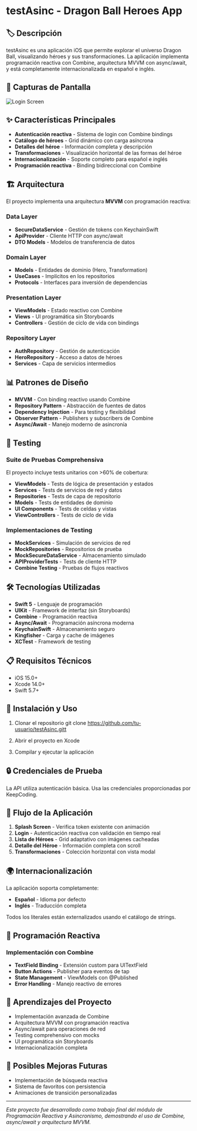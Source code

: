 # testAsinc - Dragon Ball Heroes App

## 🏷️ Descripción

testAsinc es una aplicación iOS que permite explorar el universo Dragon Ball, visualizando héroes y sus transformaciones. La aplicación implementa programación reactiva con Combine, arquitectura MVVM con async/await, y está completamente internacionalizada en español e inglés.

## 📱 Capturas de Pantalla

![Login Screen](Screenshots/login.jpg)


## ✨ Características Principales

* **Autenticación reactiva** - Sistema de login con Combine bindings
* **Catálogo de héroes** - Grid dinámico con carga asíncrona
* **Detalles del héroe** - Información completa y descripción
* **Transformaciones** - Visualización horizontal de las formas del héroe
* **Internacionalización** - Soporte completo para español e inglés
* **Programación reactiva** - Binding bidireccional con Combine

## 🏗️ Arquitectura

El proyecto implementa una arquitectura **MVVM** con programación reactiva:

### Data Layer
* **SecureDataService** - Gestión de tokens con KeychainSwift
* **ApiProvider** - Cliente HTTP con async/await
* **DTO Models** - Modelos de transferencia de datos

### Domain Layer
* **Models** - Entidades de dominio (Hero, Transformation)
* **UseCases** - Implícitos en los repositorios
* **Protocols** - Interfaces para inversión de dependencias

### Presentation Layer
* **ViewModels** - Estado reactivo con Combine
* **Views** - UI programática sin Storyboards
* **Controllers** - Gestión de ciclo de vida con bindings

### Repository Layer
* **AuthRepository** - Gestión de autenticación
* **HeroRepository** - Acceso a datos de héroes
* **Services** - Capa de servicios intermedios

## 📊 Patrones de Diseño

* **MVVM** - Con binding reactivo usando Combine
* **Repository Pattern** - Abstracción de fuentes de datos
* **Dependency Injection** - Para testing y flexibilidad
* **Observer Pattern** - Publishers y subscribers de Combine
* **Async/Await** - Manejo moderno de asincronía

## 🧪 Testing

### Suite de Pruebas Comprehensiva
El proyecto incluye tests unitarios con >60% de cobertura:

* **ViewModels** - Tests de lógica de presentación y estados
* **Services** - Tests de servicios de red y datos
* **Repositories** - Tests de capa de repositorio
* **Models** - Tests de entidades de dominio
* **UI Components** - Tests de celdas y vistas
* **ViewControllers** - Tests de ciclo de vida

### Implementaciones de Testing
- **MockServices** - Simulación de servicios de red
- **MockRepositories** - Repositorios de prueba
- **MockSecureDataService** - Almacenamiento simulado
- **APIProviderTests** - Tests de cliente HTTP
- **Combine Testing** - Pruebas de flujos reactivos

## 🛠️ Tecnologías Utilizadas

* **Swift 5** - Lenguaje de programación
* **UIKit** - Framework de interfaz (sin Storyboards)
* **Combine** - Programación reactiva
* **Async/Await** - Programación asíncrona moderna
* **KeychainSwift** - Almacenamiento seguro
* **Kingfisher** - Carga y cache de imágenes
* **XCTest** - Framework de testing

## 📋 Requisitos Técnicos

* iOS 15.0+
* Xcode 14.0+
* Swift 5.7+

## 🚀 Instalación y Uso

1. Clonar el repositorio
git clone https://github.com/tu-usuario/testAsinc.gitt

2. Abrir el proyecto en Xcode
4. Compilar y ejecutar la aplicación

## 🔒 Credenciales de Prueba

La API utiliza autenticación básica. Usa las credenciales proporcionadas por KeepCoding.

## 🔄 Flujo de la Aplicación

1. **Splash Screen** - Verifica token existente con animación
2. **Login** - Autenticación reactiva con validación en tiempo real
3. **Lista de Héroes** - Grid adaptativo con imágenes cacheadas
4. **Detalle del Héroe** - Información completa con scroll
5. **Transformaciones** - Colección horizontal con vista modal

## 🌍 Internacionalización

La aplicación soporta completamente:
* **Español** - Idioma por defecto
* **Inglés** - Traducción completa

Todos los literales están externalizados usando el catálogo de strings.

## 🚀 Programación Reactiva

### Implementación con Combine
- **TextField Binding** - Extensión custom para UITextField
- **Button Actions** - Publisher para eventos de tap
- **State Management** - ViewModels con @Published
- **Error Handling** - Manejo reactivo de errores

## 🧠 Aprendizajes del Proyecto

* Implementación avanzada de Combine
* Arquitectura MVVM con programación reactiva
* Async/await para operaciones de red
* Testing comprehensivo con mocks
* UI programática sin Storyboards
* Internacionalización completa

## 🚧 Posibles Mejoras Futuras

* Implementación de búsqueda reactiva
* Sistema de favoritos con persistencia
* Animaciones de transición personalizadas


---

*Este proyecto fue desarrollado como trabajo final del módulo de Programación Reactiva y Asincronismo, demostrando el uso de Combine, async/await y arquitectura MVVM.*
